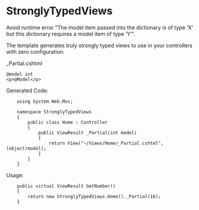 StronglyTypedViews
==================

Avoid runtime error "The model item passed into the dictionary is of type ‘X’ but this dictionary requires a model item of type ‘Y‘".

The template generates truly strongly typed views to use in your controllers with zero configuration.

_Partial.cshtml
	
	@model int
	<p>@Model</p>

Generated Code:

        using System.Web.Mvc;
        
        namespace StronglyTypedViews
        {
            public class Home : Controller
            {
                public ViewResult _Partial(int model)
                {
                    return View("~/Views/Home/_Partial.cshtml", (object)model);
                }
            }
        }

Usage:

        public virtual ViewResult GetNumber()
        {
            return new StronglyTypedViews.Home()._Partial(16);
        }
